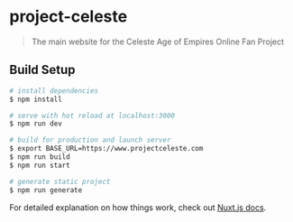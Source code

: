# project-celeste

> The main website for the Celeste Age of Empires Online Fan Project

## Build Setup

``` bash
# install dependencies
$ npm install

# serve with hot reload at localhost:3000
$ npm run dev

# build for production and launch server
$ export BASE_URL=https://www.projectceleste.com
$ npm run build
$ npm run start

# generate static project
$ npm run generate
```

For detailed explanation on how things work, check out [Nuxt.js docs](https://nuxtjs.org).
